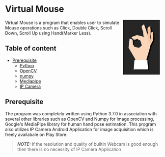 # Virtual Mouse
<a href="http://www.freepik.com"><img src="images/logo.jpg" width="120" height="178" align="right" alt="Designed by macrovector_official / Freepik"></a>
Virtual Mouse is a program that enables user to simulate Mouse operations such as Click, Double Click, Scroll Down, Scroll Up using Hand(Marker Less).

## Table of content
- [Prerequisite](#Prerequisite)
    - [Python](#tpython)
    - [OpenCV](#opencv)
    - [numpy](#numpy)
    - [Mediapipe](#mediapipe)
    - [IP Camera](#IPCamera)


## Prerequisite
The program was completely written using Python 3.7.0 in association with several other libraries such as OpenCV and Numpy for image processing, Google's MediaPipe library for human hand pose estimation. This program also utilizes IP Camera Android Application for image acquisition which is freely availabale on Play Store.
> **_NOTE:_**  If the resolution and quality of builtin Webcam is good enough then there is no necessity of IP Camera Application
